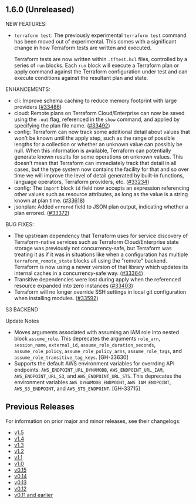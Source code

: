 ## 1.6.0 (Unreleased)

NEW FEATURES:
* `terraform test`: The previously experimental `terraform test` command has been moved out of experimental. This comes with a significant change in how Terraform tests are written and executed.

    Terraform tests are now written within `.tftest.hcl` files, controlled by a series of `run` blocks. Each `run` block will execute a Terraform plan or apply command against the Terraform configuration under test and can execute conditions against the resultant plan and state.

ENHANCEMENTS:
* cli: Improve schema caching to reduce memory footprint with large providers ([#33486](https://github.com/hashicorp/terraform/pull/33486))
* cloud: Remote plans on Terraform Cloud/Enterprise can now be saved using the `-out` flag, referenced in the `show` command, and applied by specifying the plan file name. ([#33492](https://github.com/hashicorp/terraform/issues/33492))
* config: Terraform can now track some additional detail about values that won't be known until the apply step, such as the range of possible lengths for a collection or whether an unknown value can possibly be null. When this information is available, Terraform can potentially generate known results for some operations on unknown values. This doesn't mean that Terraform can immediately track that detail in all cases, but the type system now contains the facility for that and so over time we will improve the level of detail generated by built-in functions, language operators, Terraform providers, etc. ([#33234](https://github.com/hashicorp/terraform/issues/33234))
* config: The `import` block `id` field now accepts an expression referencing other values such as resource attributes, as long as the value is a string known at plan time. ([#33618](https://github.com/hashicorp/terraform/issues/33618))
* jsonplan: Added `errored` field to JSON plan output, indicating whether a plan errored. ([#33372](https://github.com/hashicorp/terraform/issues/33372))


BUG FIXES:
* The upstream dependency that Terraform uses for service discovery of Terraform-native services such as Terraform Cloud/Enterprise state storage was previously not concurrency-safe, but Terraform was treating it as if it was in situations like when a configuration has multiple `terraform_remote_state` blocks all using the "remote" backend. Terraform is now using a newer version of that library which updates its internal caches in a concurrency-safe way. ([#33364](https://github.com/hashicorp/terraform/issues/33364))
* Transitive dependencies were lost during apply when the referenced resource expanded into zero instances ([#33403](https://github.com/hashicorp/terraform/issues/33403))
* Terraform will no longer override SSH settings in local git configuration when installing modules. ([#33592](https://github.com/hashicorp/terraform/issues/33592))

S3 BACKEND

Update Notes

* Moves arguments associated with assuming an IAM role into nested block `assume_role`.
  This deprecates the arguments `role_arn`, `session_name`, `external_id`, `assume_role_duration_seconds`, `assume_role_policy`, `assume_role_policy_arns`, `assume_role_tags`, and `assume_role_transitive_tag_keys`. [GH-33630]
* Supports the default AWS environment variables for overrding API endpoints: `AWS_ENDPOINT_URL_DYNAMODB`, `AWS_ENDPOINT_URL_IAM`, `AWS_ENDPOINT_URL_S3`, and `AWS_ENDPOINT_URL_STS`.
  This deprecates the environment variables `AWS_DYNAMODB_ENDPOINT`, `AWS_IAM_ENDPOINT`, `AWS_S3_ENDPOINT`, and `AWS_STS_ENDPOINT`. [GH-33715]

## Previous Releases

For information on prior major and minor releases, see their changelogs:

* [v1.5](https://github.com/hashicorp/terraform/blob/v1.5/CHANGELOG.md)
* [v1.4](https://github.com/hashicorp/terraform/blob/v1.4/CHANGELOG.md)
* [v1.3](https://github.com/hashicorp/terraform/blob/v1.3/CHANGELOG.md)
* [v1.2](https://github.com/hashicorp/terraform/blob/v1.2/CHANGELOG.md)
* [v1.1](https://github.com/hashicorp/terraform/blob/v1.1/CHANGELOG.md)
* [v1.0](https://github.com/hashicorp/terraform/blob/v1.0/CHANGELOG.md)
* [v0.15](https://github.com/hashicorp/terraform/blob/v0.15/CHANGELOG.md)
* [v0.14](https://github.com/hashicorp/terraform/blob/v0.14/CHANGELOG.md)
* [v0.13](https://github.com/hashicorp/terraform/blob/v0.13/CHANGELOG.md)
* [v0.12](https://github.com/hashicorp/terraform/blob/v0.12/CHANGELOG.md)
* [v0.11 and earlier](https://github.com/hashicorp/terraform/blob/v0.11/CHANGELOG.md)
